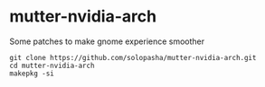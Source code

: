 # mutter-nvidia-arch
Some patches to make gnome experience smoother


```
git clone https://github.com/solopasha/mutter-nvidia-arch.git
cd mutter-nvidia-arch
makepkg -si
```

